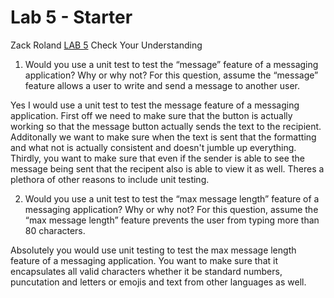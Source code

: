 # Lab 5 - Starter
Zack Roland
[LAB 5](https://zackroland.github.io/Lab5_Starter/)
Check Your Understanding
1. Would you use a unit test to test the “message” feature of a messaging application? Why or why not? For this question, assume the “message” feature allows a user to write and send a message to another user.

Yes I would use a unit test to test the message feature of a messaging application. First off we need to make sure that the button is actually working so that the message button actually sends the text to the recipient. Additonally we want to make sure when the text is sent that the formatting and what not is actually consistent and doesn't jumble up everything. Thirdly, you want to make sure that even if the sender is able to see the message being sent that the recipent also is able to view it as well. Theres a plethora of other reasons to include unit testing.

2. Would you use a unit test to test the “max message length” feature of a messaging application? Why or why not? For this question, assume the “max message length” feature prevents the user from typing more than 80 characters.

Absolutely you would use unit testing to test the max message length feature of a messaging application. You want to make sure that it encapsulates all valid characters whether it be standard numbers, puncutation and letters or emojis and text from other languages as well.
